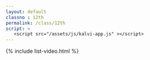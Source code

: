 ```yaml
---
layout: default
classno : 12th
permalink: /class/12th
script: >
   <script src="/assets/js/kalvi-app.js" ></script>
---
```


{% include list-video.html %}
